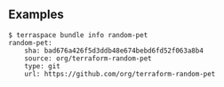 ## Examples

    $ terraspace bundle info random-pet
    random-pet:
        sha: bad676a426f5d3ddb48e674bebd6fd52f063a8b4
        source: org/terraform-random-pet
        type: git
        url: https://github.com/org/terraform-random-pet